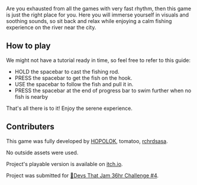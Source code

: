 Are you exhausted from all the games with very fast rhythm, then this game is just the right place for you. Here you will immerse yourself in visuals and soothing sounds, so sit back and relax while enjoying a calm fishing experience on the river near the city.

## How to play

We might not have a tutorial ready in time, so feel free to refer to this guide:

- HOLD the spacebar to cast the fishing rod.
- PRESS the spacebar to get the fish on the hook.
- USE the spacebar to follow the fish and pull it in.
- PRESS the spacebar at the end of progress bar to swim further when no fish is nearby

That's all there is to it! Enjoy the serene experience.

## Contributers

This game was fully developed by [HOPOLOK](https://github.com/TrueHopolok), tomatoo, [rchrdsasa](https://github.com/RichShasha).

No outside assets were used.

Project's playable version is available on [itch.io](https://rchrdsasa.itch.io/fishing-in-the-moonlight).

Project was submitted for [🍯Devs That Jam 36hr Challenge #4](https://itch.io/jam/devs-that-jam-36hr-challenge-jul24).
